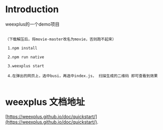 # Introduction
weexplus的一个demo项目


```` 

（下载解压后，将movie-master改名为movie，否则跑不起来）

 1.npm install
 
 2.npm run native
 
 3.weexplus start
 
 4.在弹出的网页上，选中busi，再选中index.js， 扫描生成的二维码 即可查看到效果


````
# weexplus 文档地址
 [https://weexplus.github.io/doc/quickstart/](https://weexplus.github.io/doc/quickstart/).

 